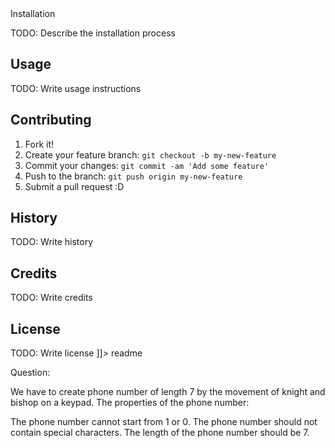<snippet>
  <content><![CDATA[
# ${Question}

## Installation
TODO: Describe the installation process
## Usage
TODO: Write usage instructions
## Contributing
1. Fork it!
2. Create your feature branch: `git checkout -b my-new-feature`
3. Commit your changes: `git commit -am 'Add some feature'`
4. Push to the branch: `git push origin my-new-feature`
5. Submit a pull request :D
## History
TODO: Write history
## Credits
TODO: Write credits
## License
TODO: Write license
]]></content>
  <tabTrigger>readme</tabTrigger>
</snippet>

Question:

We have to create phone number of length 7 by the movement of knight and bishop on a keypad. The properties of the phone number:

The phone number cannot start from 1 or 0.
The phone number should not contain special characters.
The length of the phone number should be 7.
